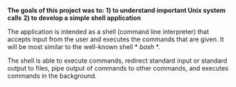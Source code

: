**The goals of this project was to:**
  **1) to understand important Unix system calls**
  **2) to develop a simple shell application**

The application is intended as a shell (command line interpreter) that accepts input from the user and executes the commands that are given. It will be most similar to the well-known shell * *bash* *.

The shell is able to execute commands, redirect standard input or standard output to files, pipe output of commands to other commands, and executes commands in the background.
